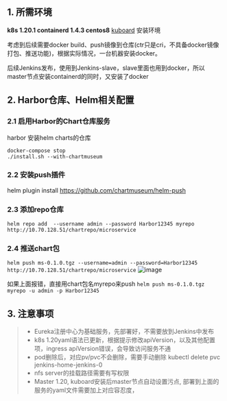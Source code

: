## 1. 所需环境
**k8s 1.20.1 containerd 1.4.3 centos8**
[kuboard](https://kuboard.cn/install/install-k8s.html) 安装环境

考虑到后续需要docker build、push镜像到仓库(ctr只是cri，不具备docker镜像打包、推送功能)，根据实际情况，一台机器安装docker。

后续Jenkins发布，使用到Jenkins-slave，slave里面也用到docker，所以master节点安装containerd的同时，又安装了docker

 ## 2. Harbor仓库、Helm相关配置 
### 2.1 启用Harbor的Chart仓库服务
harbor 安装helm charts的仓库 
  ``` 
  docker-compose stop
 ./install.sh --with-chartmuseum
 ```

### 2.2 安装push插件
helm plugin install https://github.com/chartmuseum/helm-push

### 2.3 添加repo仓库
```helm repo add  --username admin --password Harbor12345 myrepo http://10.70.128.51/chartrepo/microservice```

### 2.4 推送chart包
```helm push ms-0.1.0.tgz --username=admin --password=Harbor12345 http://10.70.128.51/chartrepo/microservice```
![image](https://user-images.githubusercontent.com/33800153/109740758-c31c6c80-7c06-11eb-9c2f-7471bb031fd8.png)

如果上面报错，直接用chart包名myrepo来push
``` helm push ms-0.1.0.tgz myrepo -u admin -p Harbor12345 ```


## 3. 注意事项
> * Eureka注册中心为基础服务，先部署好，不需要放到Jenkins中发布
> * k8s 1.20yaml语法已更新，根据提示修改apiVersion，以及其他配置项，ingress apiVersion错误，会导致访问服务不通
> * pod删除后，对应pv/pvc不会删除，需要手动删除  kubectl delete pvc jenkins-home-jenkins-0
> * nfs server的挂载路径需要有写权限
> * Master 1.20, kuboard安装后master节点自动设置污点, 部署到上面的服务的yaml文件需要加上对应容忍度，
